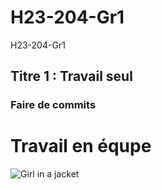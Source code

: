 # H23-204-Gr1
H23-204-Gr1
## Titre 1 : Travail seul
### Faire de commits

# Travail en équpe
<img src="https://upload.wikimedia.org/wikipedia/commons/f/f1/Andrew_Tate_on_'Anything_Goes_With_James_English'_in_2021.jpg" alt="Girl in a jacket">

